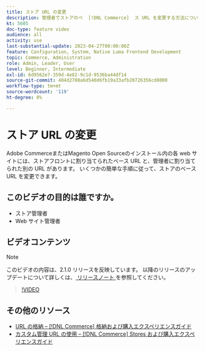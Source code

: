 ```yaml
---
title: ストア URL の変更
description: 管理者でストアのベ  [!DNL Commerce]  ス URL を変更する方法について説明します。
kt: 5605
doc-type: feature video
audience: all
activity: use
last-substantial-update: 2023-04-27T00:00:00Z
feature: Configuration, System, Native Luma Frontend Development
topic: Commerce, Administration
role: Admin, Leader, User
level: Beginner, Intermediate
exl-id: 6d9562e7-359d-4e82-9c1d-9536ba44df14
source-git-commit: 404d2708a6d540d6fb19a33afb20726356cd8000
workflow-type: tm+mt
source-wordcount: '119'
ht-degree: 0%

---
```


# ストア URL の変更

Adobe CommerceまたはMagento Open Sourceのインストール内の各 web サイトには、ストアフロントに割り当てられたベース URL と、管理者に割り当てられた別の URL があります。 いくつかの簡単な手順に従って、ストアのベース URL を変更できます。

## このビデオの目的は誰ですか。

- ストア管理者
- Web サイト管理者

## ビデオコンテンツ

>[!NOTE]
>
>このビデオの内容は、2.1.0 リリースを反映しています。 以降のリリースのアップデートについて詳しくは、[ リリースノート ](https://experienceleague.adobe.com/docs/commerce-operations/release/notes/overview.html?lang=ja) を参照してください。

>[!VIDEO](https://video.tv.adobe.com/v/35488?quality=12&learn=on)

## その他のリソース

- [URL の格納 –  [!DNL Commerce]  格納および購入エクスペリエンスガイド ](https://experienceleague.adobe.com/docs/commerce-admin/stores-sales/site-store/store-urls.html?lang=ja)
- [ カスタム管理 URL の使用 –  [!DNL Commerce] Stores および購入エクスペリエンスガイド ](https://experienceleague.adobe.com/docs/commerce-admin/stores-sales/site-store/store-urls.html?lang=ja#use-a-custom-admin-url)
